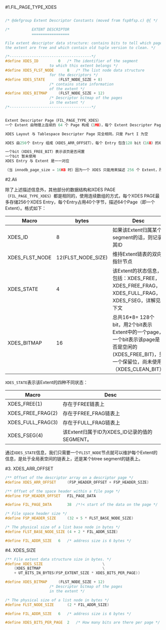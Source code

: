 #1.FIL\_PAGE\_TYPE\_XDES


```cpp

/* @defgroup Extent Descriptor Constants (moved from fsp0fsp.c) @{ */

/*          EXTENT DESCRIPTOR
            =================

File extent descriptor data structure: contains bits to tell which pages in
the extent are free and which contain old tuple version to clean. */

/*-------------------------------------*/
#define XDES_ID         0   /* The identifier of the segment
                    to which this extent belongs */
#define XDES_FLST_NODE      8   /* The list node data structure
                    for the descriptors */
#define XDES_STATE      (FLST_NODE_SIZE + 8)
                    /* contains state information
                    of the extent */
#define XDES_BITMAP     (FLST_NODE_SIZE + 12)
                    /* Descriptor bitmap of the pages
                    in the extent */
/*-------------------------------------*/


Extent Descripter Page（FIL_PAGE_TYPE_XDES）
一个 Extent 由物理上连续的 64 个 Page 构成（1MB），每个 Extent Descripter Page（简写XDES）用来描述包含其在内的256个 Extent（一共 256*64 个页，每个 Extent  64 个页 1MB）

XDES Layout 与 Tablespace Descripter Page 完全相同，只是 Part I 为空

XDES 由256个 Entry 组成（XDES_ARR_OFFSET），每个 Entry 包含128 bit（16B）的XDES_BITMAP域，2 bits 描述 Extent 中的一个 Page：

一个bit（XDES_FREE_BIT）表示该页是否闲置
一个bit 暂未使用
XDES Entry 与 Extent 是一一对应

（当 innodb_page_size = 16KB 时）因为一个 XDES 只能用来描述 256 个 Extent，所以每 256 个 Extent 就需要创建一个 XDES

```


#2.Ali 

除了上述描述信息外，其他部分的数据结构和XDES PAGE（`FIL_PAGE_TYPE_XDES`）都是相同的，使用连续数组的方式，每个XDES PAGE最多存储256个XDES Entry，每个Entry占用40个字节，描述64个Page（即一个Extent）。格式如下：

| Macro | bytes | Desc |
| --- | --- | --- |
| XDES\_ID | 8 | 如果该Extent归属某个segment的话，则记录其ID |
| XDES\_FLST\_NODE | 12(FLST\_NODE\_SIZE) | 维持Extent链表的双向指针节点 |
| XDES\_STATE | 4 | 该Extent的状态信息，包括：XDES\_FREE，XDES\_FREE\_FRAG，XDES\_FULL\_FRAG，XDES\_FSEG，详解见下文 |
| XDES\_BITMAP | 16 | 总共16\*8= 128个bit，用2个bit表示Extent中的一个page，一个bit表示该page是否是空闲的(XDES\_FREE\_BIT)，另一个保留位，尚未使用（XDES\_CLEAN\_BIT） |

`XDES_STATE`表示该Extent的四种不同状态：

| Macro | Desc |
| --- | --- |
| XDES\_FREE(1) | 存在于FREE链表上 |
| XDES\_FREE\_FRAG(2) | 存在于FREE\_FRAG链表上 |
| XDES\_FULL\_FRAG(3) | 存在于FULL\_FRAG链表上 |
| XDES\_FSEG(4) | 该Extent归属于ID为XDES\_ID记录的值的SEGMENT。 |

通过`XDES_STATE`信息，我们只需要一个`FLIST_NODE`节点就可以维护每个Extent的信息，是处于全局表空间的链表上，还是某个btree segment的链表上。

#3. XDES\_ARR\_OFFSET

```cpp
/** Offset of the descriptor array on a descriptor page */
#define XDES_ARR_OFFSET     (FSP_HEADER_OFFSET + FSP_HEADER_SIZE)

/** Offset of the space header within a file page */
#define FSP_HEADER_OFFSET   FIL_PAGE_DATA

#define FIL_PAGE_DATA       38  /*!< start of the data on the page */

/* File space header size */
#define FSP_HEADER_SIZE     (32 + 5 * FLST_BASE_NODE_SIZE)

/* The physical size of a list base node in bytes */
#define FLST_BASE_NODE_SIZE (4 + 2 * FIL_ADDR_SIZE)

#define FIL_ADDR_SIZE   6   /* address size is 6 bytes */

```

#4. XDES_SIZE

```cpp
/** File extent data structure size in bytes. */
#define XDES_SIZE                           \
    (XDES_BITMAP                            \
    + UT_BITS_IN_BYTES(FSP_EXTENT_SIZE * XDES_BITS_PER_PAGE))

#define XDES_BITMAP     (FLST_NODE_SIZE + 12)
                    /* Descriptor bitmap of the pages
                    in the extent */

/* The physical size of a list node in bytes */
#define FLST_NODE_SIZE      (2 * FIL_ADDR_SIZE)

#define FIL_ADDR_SIZE   6   /* address size is 6 bytes */

#define XDES_BITS_PER_PAGE  2   /* How many bits are there per page */

```